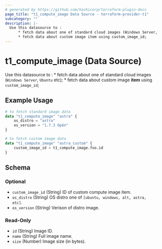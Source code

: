 ```yaml
---
# generated by https://github.com/hashicorp/terraform-plugin-docs
page_title: "t1_compute_image Data Source - terraform-provider-t1"
subcategory: ""
description: |-
  Use this datasource to :
      * fetch data about one of standard cloud images (Windows Server, Ubuntu etc);
      * fetch data about custom image item using custom_image_id;
---
```


# t1_compute_image (Data Source)

Use this datasource to :
	* fetch data about one of standard cloud images (`Windows Server`, `Ubuntu` etc);
	* fetch data about custom image **item** using `custom_image_id`;

## Example Usage

```terraform
# to fetch standard image data
data "t1_compute_image" "astra" {
	os_distro = "astra"
	os_version = "1.7.3 Орёл"
}

# to fetch custom image data
data "t1_compute_image" "astra_custom" {
	custom_image_id = t1_compute_image.foo.id
}
```

<!-- schema generated by tfplugindocs -->
## Schema

### Optional

- `custom_image_id` (String) ID of custom compute image item.
- `os_distro` (String) OS distro one of `[ubuntu, windows, alt, astra, etc]`.
- `os_version` (String) Verison of distro image.

### Read-Only

- `id` (String) Image ID.
- `name` (String) Full image name.
- `size` (Number) Image size (in bytes).
